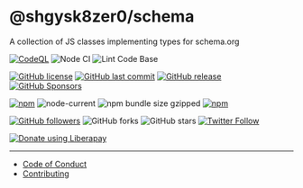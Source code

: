 # @shgysk8zer0/schema

A collection of JS classes implementing types for schema.org 

[![CodeQL](https://github.com/shgysk8zer0/schemaJS/actions/workflows/codeql-analysis.yml/badge.svg)](https://github.com/shgysk8zer0/schemaJS/actions/workflows/codeql-analysis.yml)
![Node CI](https://github.com/shgysk8zer0/schemaJS/workflows/Node%20CI/badge.svg)
![Lint Code Base](https://github.com/shgysk8zer0/schemaJS/workflows/Lint%20Code%20Base/badge.svg)

[![GitHub license](https://img.shields.io/github/license/shgysk8zer0/schemaJS.svg)](https://github.com/shgysk8zer0/schemaJS/blob/master/LICENSE)
[![GitHub last commit](https://img.shields.io/github/last-commit/shgysk8zer0/schemaJS.svg)](https://github.com/shgysk8zer0/schemaJS/commits/master)
[![GitHub release](https://img.shields.io/github/release/shgysk8zer0/schemaJS?logo=github)](https://github.com/shgysk8zer0/schemaJS/releases)
[![GitHub Sponsors](https://img.shields.io/github/sponsors/shgysk8zer0?logo=github)](https://github.com/sponsors/shgysk8zer0)

[![npm](https://img.shields.io/npm/v/@shgysk8zer0/schema)](https://www.npmjs.com/package/@shgysk8zer0/schema)
![node-current](https://img.shields.io/node/v/@shgysk8zer0/schema)
![npm bundle size gzipped](https://img.shields.io/bundlephobia/minzip/@shgysk8zer0/schema)
[![npm](https://img.shields.io/npm/dw/@shgysk8zer0/schema?logo=npm)](https://www.npmjs.com/package/@shgysk8zer0/schema)

[![GitHub followers](https://img.shields.io/github/followers/shgysk8zer0.svg?style=social)](https://github.com/shgysk8zer0)
![GitHub forks](https://img.shields.io/github/forks/shgysk8zer0/schemaJS.svg?style=social)
![GitHub stars](https://img.shields.io/github/stars/shgysk8zer0/schemaJS.svg?style=social)
[![Twitter Follow](https://img.shields.io/twitter/follow/shgysk8zer0.svg?style=social)](https://twitter.com/shgysk8zer0)

[![Donate using Liberapay](https://img.shields.io/liberapay/receives/shgysk8zer0.svg?logo=liberapay)](https://liberapay.com/shgysk8zer0/donate "Donate using Liberapay")
- - -

- [Code of Conduct](./.github/CODE_OF_CONDUCT.md)
- [Contributing](./.github/CONTRIBUTING.md)
<!-- - [Security Policy](./.github/SECURITY.md) -->

